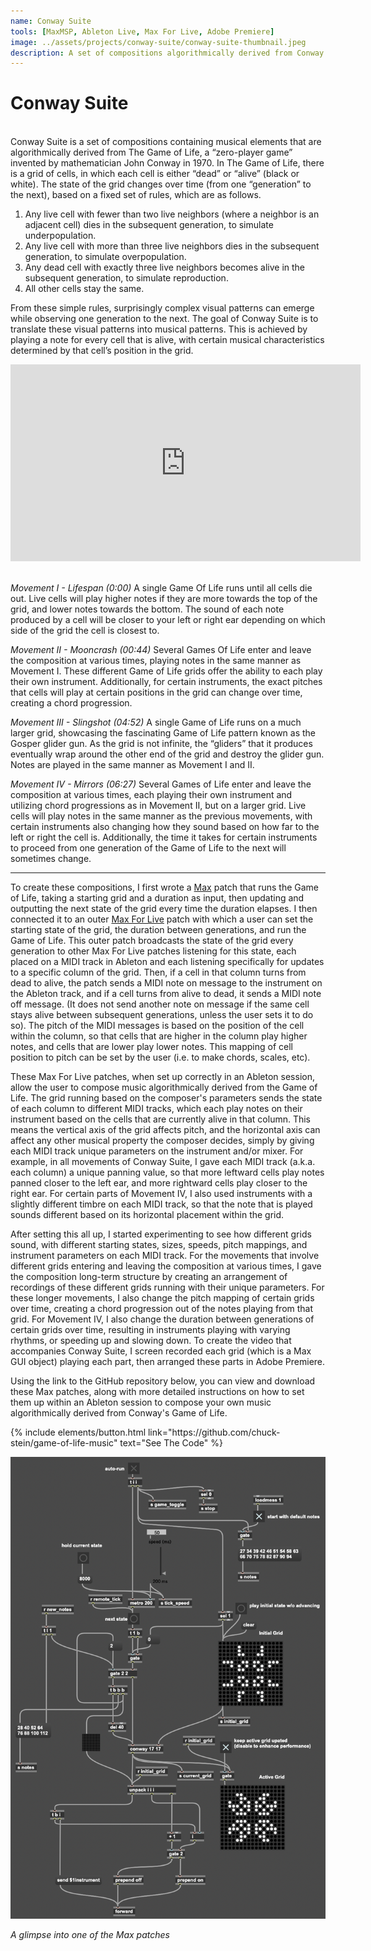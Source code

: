 ```yaml
---
name: Conway Suite
tools: [MaxMSP, Ableton Live, Max For Live, Adobe Premiere]
image: ../assets/projects/conway-suite/conway-suite-thumbnail.jpeg
description: A set of compositions algorithmically derived from Conway's Game of Life, translating its visual patterns into musical patterns
---
```


# Conway Suite
<br />
Conway Suite is a set of compositions containing musical elements that are algorithmically derived from The Game of Life, a “zero-player game” invented by mathematician John Conway in 1970. In The Game of Life, there is a grid of cells, in which each cell is either “dead” or “alive” (black or white). The state of the grid changes over time (from one “generation” to the next), based on a fixed set of rules, which are as follows.

1. Any live cell with fewer than two live neighbors (where a neighbor is an adjacent cell) dies in the subsequent generation, to simulate underpopulation.
2. Any live cell with more than three live neighbors dies in the subsequent generation, to simulate overpopulation.
3. Any dead cell with exactly three live neighbors becomes alive in the subsequent generation, to simulate reproduction.
4. All other cells stay the same.

From these simple rules, surprisingly complex visual patterns can emerge while observing one generation to the next. The goal of Conway Suite is to translate these visual patterns into musical patterns. This is achieved by playing a note for every cell that is alive, with certain musical characteristics determined by that cell’s position in the grid.
<br />

<div class="text-center">
  <iframe width="560" height="315" src="https://www.youtube.com/embed/E1mZRs2WQw0" title="YouTube video player" frameborder="0" allow="accelerometer; autoplay; clipboard-write; encrypted-media; gyroscope; picture-in-picture" allowfullscreen></iframe>
</div>

<br />

_Movement I - Lifespan (0:00)_
A single Game Of Life runs until all cells die out. Live cells will play higher notes if they are more towards the top of the grid, and lower notes towards the bottom. The sound of each note produced by a cell will be closer to your left or right ear depending on which side of the grid the cell is closest to.

_Movement II - Mooncrash (00:44)_
Several Games Of Life enter and leave the composition at various times, playing notes in the same manner as Movement I. These different Game of Life grids offer the ability to each play their own instrument. Additionally, for certain instruments, the exact pitches that cells will play at certain positions in the grid can change over time, creating a chord progression.

_Movement III - Slingshot (04:52)_
A single Game of Life runs on a much larger grid, showcasing the fascinating Game of Life pattern known as the Gosper glider gun. As the grid is not infinite, the “gliders” that it produces eventually wrap around the other end of the grid and destroy the glider gun. Notes are played in the same manner as Movement I and II.

_Movement IV - Mirrors (06:27)_
Several Games of Life enter and leave the composition at various times, each playing their own instrument and utilizing chord progressions as in Movement II, but on a larger grid. Live cells will play notes in the same manner as the previous movements, with certain instruments also changing how they sound based on how far to the left or right the cell is. Additionally, the time it takes for certain instruments to proceed from one generation of the Game of Life to the next will sometimes change.

---

To create these compositions, I first wrote a [Max](https://cycling74.com/products/max) patch that runs the Game of Life, taking a starting grid and a duration as input, then updating and outputting the next state of the grid every time the duration elapses. I then connected it to an outer [Max For Live](https://www.ableton.com/en/live/max-for-live/) patch with which a user can set the starting state of the grid, the duration between generations, and run the Game of Life. This outer patch broadcasts the state of the grid every generation to other Max For Live patches listening for this state, each placed on a MIDI track in Ableton and each listening specifically for updates to a specific column of the grid. Then, if a cell in that column turns from dead to alive, the patch sends a MIDI note on message to the instrument on the Ableton track, and if a cell turns from alive to dead, it sends a MIDI note off message. (It does not send another note on message if the same cell stays alive between subsequent generations, unless the user sets it to do so). The pitch of the MIDI messages is based on the position of the cell within the column, so that cells that are higher in the column play higher notes, and cells that are lower play lower notes. This mapping of cell position to pitch can be set by the user (i.e. to make chords, scales, etc).

These Max For Live patches, when set up correctly in an Ableton session, allow the user to compose music algorithmically derived from the Game of Life. The grid running based on the composer's parameters sends the state of each column to different MIDI tracks, which each play notes on their instrument based on the cells that are currently alive in that column. This means the vertical axis of the grid affects pitch, and the horizontal axis can affect any other musical property the composer decides, simply by giving each MIDI track unique parameters on the instrument and/or mixer. For example, in all movements of Conway Suite, I gave each MIDI track (a.k.a. each column) a unique panning value, so that more leftward cells play notes panned closer to the left ear, and more rightward cells play closer to the right ear. For certain parts of Movement IV, I also used instruments with a slightly different timbre on each MIDI track, so that the note that is played sounds different based on its horizontal placement within the grid.

After setting this all up, I started experimenting to see how different grids sound, with different starting states, sizes, speeds, pitch mappings, and instrument parameters on each MIDI track. For the movements that involve different grids entering and leaving the composition at various times, I gave the composition long-term structure by creating an arrangement of recordings of these different grids running with their unique parameters. For these longer movements, I also change the pitch mapping of certain grids over time, creating a chord progression out of the notes playing from that grid. For Movement IV, I also change the duration between generations of certain grids over time, resulting in instruments playing with varying rhythms, or speeding up and slowing down. To create the video that accompanies Conway Suite, I screen recorded each grid (which is a Max GUI object) playing each part, then arranged these parts in Adobe Premiere.

Using the link to the GitHub repository below, you can view and download these Max patches, along with more detailed instructions on how to set them up within an Ableton session to compose your own music algorithmically derived from Conway's Game of Life.

<div class="text-center">
  {% include elements/button.html link="https://github.com/chuck-stein/game-of-life-music" text="See The Code" %}
</div>


![Max Patch](../assets/projects/conway-suite/conway-suite-max-patch.png)
<div class="text-center">
  <em>A glimpse into one of the Max patches</em>
</div>
